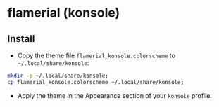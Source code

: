 # flamerial (konsole)

## Install

- Copy the theme file `flamerial_konsole.colorscheme` to
  `~/.local/share/konsole`:

```sh
mkdir -p ~/.local/share/konsole;
cp flamerial_konsole.colorscheme ~/.local/share/konsole;
```

- Apply the theme in the Appearance section of your `konsole` profile.
